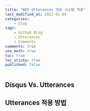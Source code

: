 ```yaml
---
title: "B05 Utterances 댓글 시스템 적용"
last_modified_at: 2022-01-04
categories:
    - blog
tags:
    - Github Blog
    - Utterances
    - Comments
comments: true
use_math: true
toc: true
toc_sticky: true
published: false
---
```


## Disqus Vs. Utterances



## Utterances 적용 방법